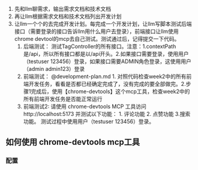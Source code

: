 
1. 先和llm聊需求，输出需求文档和技术文档
2. 再让llm根据需求文档和技术文档列出开发计划
3. 让llm一个个的去完成开发计划。每完成一个开发计划，让llm写脚本测试后端接口（需要登录的接口告诉llm用什么用户去登录），前端接口让llm使用chrome devtool的mcp去自己测试。测试通过后，记得提交一下代码。
	1. 后端测试： 测试TagController的所有接口。注意：1.contextPath是/api，所以所有接口都是以/api开头。2.如果接口需要登录，使用用户（testuser 123456）登录，如果接口需要ADMIN角色登录，这使用用户（admin admin123）登录
	2. 前端测试： @development-plan.md 1. 对照代码检查week2中的所有前端开发任务，看看是否都已经确定完成了，没有完成的要全部做完。2.步骤1完成后，使用【chrome-devtools】这个mcp工具，检查week2中的所有前端开发任务是否能正常运行
	3. 前端测试2: 请使用 chrome-devtools MCP 工具访问 http://localhost:5173 并测试以下功能： 1. 评论功能 2. 点赞功能 3.搜索功能。 测试过程中使用用户（testuser 123456）登录。


## 如何使用 chrome-devtools mcp工具
### 配置
```json

```

